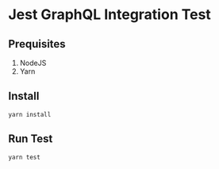 # Jest GraphQL Integration Test

## Prequisites

1. NodeJS
2. Yarn

## Install

`yarn install`

## Run Test

`yarn test`
